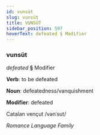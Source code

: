 ```yaml
---
id: vunsüt
slug: vunsüt
title: VUNSÜT
sidebar_position: 597
hoverText: defeated § Modifier
---
```


### vunsüt

*defeated* **§** Modifier

**Verb**: to be defeated

**Noun**: defeatedness/vanquishment

**Modifier**: defeated

Catalan vençut /vənˈsut/

*Romance Language Family*